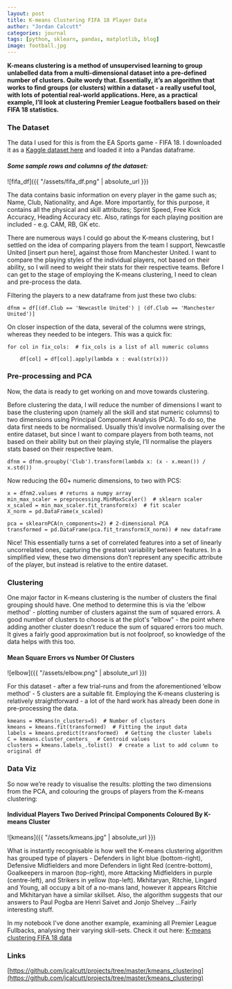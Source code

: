 ```yaml
---
layout: post
title: K-means Clustering FIFA 18 Player Data
author: "Jordan Calcutt"
categories: journal
tags: [python, sklearn, pandas, matplotlib, blog]
image: football.jpg
---
```

<b>
K-means clustering is a method of unsupervised learning to group
unlabelled data from a multi-dimensional dataset into a pre-defined
number of clusters.
Quite wordy that.
Essentially, it’s an algorithm that works to find groups (or clusters)
within a dataset - a really useful tool, with lots of potential
real-world applications.
Here, as a practical example, I’ll look at clustering Premier League
footballers based on their FIFA 18 statistics. 
</b>

### The Dataset

The data I used for this is from the EA Sports game - FIFA 18.
I downloaded it as a [Kaggle dataset here](https://www.kaggle.com/thec03u5/fifa-18-demo-player-dataset/data)
and loaded it into a Pandas dataframe.

#### <i>Some sample rows and columns of the dataset:</i>

![fifa_df]({{ "/assets/fifa_df.png" | absolute_url }})

The data contains basic information on every player in the game such
as; Name, Club, Nationality, and Age.
More importantly, for this purpose, it contains all the physical and
skill attributes; Sprint Speed, Free Kick Accuracy, Heading Accuracy etc.
Also, ratings for each playing position are included - e.g. CAM, RB, GK etc.

There are numerous ways I could go about the K-means clustering, but I
settled on the idea of comparing players from the team I support,
Newcastle United [insert pun here], against those from Manchester United.
I want to compare the playing styles of the individual players, not
based on their ability, so I will need to weight their stats for their
respective teams.
Before I can get to the stage of employing the K-means clustering, I
need to clean and pre-process the data.

Filtering the players to a new dataframe from just these two clubs:
```
dfnm = df[(df.Club == 'Newcastle United') | (df.Club == 'Manchester United')]
```

On closer inspection of the data, several of the columns were strings,
whereas they needed to be integers.
This was a quick fix:
```
for col in fix_cols:  # fix_cols is a list of all numeric columns

    df[col] = df[col].apply(lambda x : eval(str(x)))
```

### Pre-processing and PCA

Now, the data is ready to get working on and move towards clustering.

Before clustering the data, I will reduce the number of dimensions I
want to base the clustering upon (namely all the skill and stat numeric
columns) to two dimensions using Principal Component Analysis (PCA).
To do so, the data first needs to be normalised.
Usually this’d involve normalising over the entire dataset, but since I
want to compare players from both teams, not based on their ability but
on their playing style, I’ll normalise the players stats based on their
respective team.
```
dfnm = dfnm.groupby('Club').transform(lambda x: (x - x.mean()) / x.std())
```

Now reducing the 60+ numeric dimensions, to two with PCS:
```
x = dfnm2.values # returns a numpy array
min_max_scaler = preprocessing.MinMaxScaler()  # sklearn scaler
x_scaled = min_max_scaler.fit_transform(x)  # fit scaler
X_norm = pd.DataFrame(x_scaled)

pca = sklearnPCA(n_components=2) # 2-dimensional PCA
transformed = pd.DataFrame(pca.fit_transform(X_norm)) # new dataframe
```

Nice! This essentially turns a set of correlated features into a set of
linearly uncorrelated ones, capturing the greatest variability between
features.
In a simplified view, these two dimensions don’t represent any specific
attribute of the player, but instead is relative to the entire dataset.

### Clustering

One major factor in K-means clustering is the number of clusters the
final grouping should have.
One method to determine this is via the 'elbow method' - plotting number
of clusters against the sum of squared errors.
A good number of clusters to choose is at the plot's "elbow" - the point
where adding another cluster doesn't reduce the sum of squared errors
too much.
It gives a fairly good approximation but is not foolproof, so knowledge
of the data helps with this too.

#### Mean Square Errors vs Number Of Clusters

![elbow]({{ "/assets/elbow.png" | absolute_url }})

For this dataset - after a few trial-runs and from the aforementioned
‘elbow method’ - 5 clusters are a suitable fit.
Employing the K-means clustering is relatively straightforward - a lot
of the hard work has already been done in pre-processing the data.
```
kmeans = KMeans(n_clusters=5)  # Number of clusters
kmeans = kmeans.fit(transformed)  # Fitting the input data
labels = kmeans.predict(transformed)  # Getting the cluster labels
C = kmeans.cluster_centers_  # Centroid values
clusters = kmeans.labels_.tolist()  # create a list to add column to original df
```

### Data Viz

So now we’re ready to visualise the results: plotting the two dimensions
from the PCA, and colouring the groups of players from the K-means
clustering:

#### Individual Players Two Derived Principal Components Coloured By K-means Cluster

![kmeans]({{ "/assets/kmeans.jpg" | absolute_url }})

What is instantly recognisable is how well the K-means clustering
algorithm has grouped type of players - Defenders in light blue
(bottom-right), Defensive Midfielders and more Defenders in light Red
(centre-bottom), Goalkeepers in maroon (top-right), more Attacking
Midfielders in purple (centre-left), and Strikers in yellow (top-left).
Mkhitaryan, Ritchie, Lingard and Young, all occupy a bit of a no-mans
land, however it appears Ritchie and Mkhitaryan have a similar skillset.
Also, the algorithm suggests that our answers to Paul Pogba are Henri
Saivet and Jonjo Shelvey …Fairly interesting stuff.

In my notebook I’ve done another example, examining all Premier
League Fullbacks, analysing their varying skill-sets.
Check it out here: [K-means clustering FIFA 18 data](https://github.com/jcalcutt/projects/tree/master/kmeans_clustering)

### Links

[https://github.com/jcalcutt/projects/tree/master/kmeans_clustering](https://github.com/jcalcutt/projects/tree/master/kmeans_clustering)